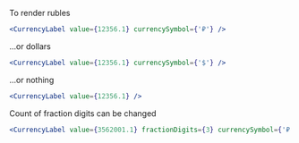 To render rubles

```jsx
<CurrencyLabel value={12356.1} currencySymbol={'₽'} />
```

...or dollars

```jsx
<CurrencyLabel value={12356.1} currencySymbol={'$'} />
```

...or nothing

```jsx
<CurrencyLabel value={12356.1} />
```

Count of fraction digits can be changed

```jsx
<CurrencyLabel value={3562001.1} fractionDigits={3} currencySymbol={'₽'} />
```
